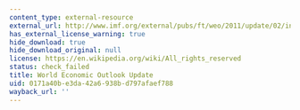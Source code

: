 ```yaml
---
content_type: external-resource
external_url: http://www.imf.org/external/pubs/ft/weo/2011/update/02/index.htm
has_external_license_warning: true
hide_download: true
hide_download_original: null
license: https://en.wikipedia.org/wiki/All_rights_reserved
status: check_failed
title: World Economic Outlook Update
uid: 0171a40b-e3da-42a6-938b-d797afaef788
wayback_url: ''
---
```

